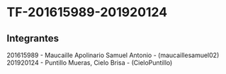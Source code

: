 # TF-201615989-201920124

## Integrantes

201615989 - Maucaille Apolinario Samuel Antonio  - (maucaillesamuel02)
201920124 - Puntillo Mueras, Cielo Brisa - (CieloPuntillo)